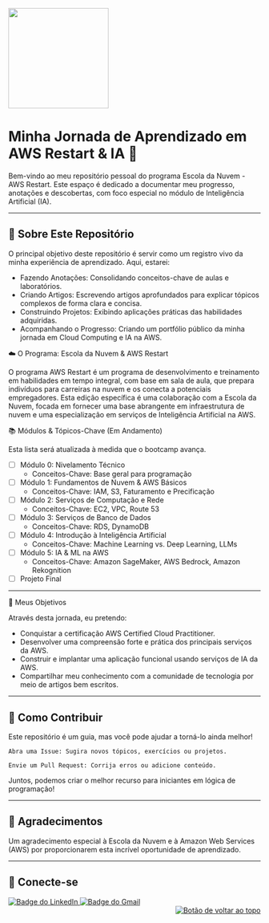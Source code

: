 <a id="top"></a>
<img src="https://img.shields.io/badge/Progresso-0%25-red" width="200" />
# Minha Jornada de Aprendizado em AWS Restart & IA 🚀

Bem-vindo ao meu repositório pessoal do programa Escola da Nuvem - AWS Restart. Este espaço é dedicado a documentar meu progresso, anotações e descobertas, com foco especial no módulo de Inteligência Artificial (IA).

---

## 📖 Sobre Este Repositório

O principal objetivo deste repositório é servir como um registro vivo da minha experiência de aprendizado. Aqui, estarei:
* Fazendo Anotações: Consolidando conceitos-chave de aulas e laboratórios.
* Criando Artigos: Escrevendo artigos aprofundados para explicar tópicos complexos de forma clara e concisa.
* Construindo Projetos: Exibindo aplicações práticas das habilidades adquiridas.
* Acompanhando o Progresso: Criando um portfólio público da minha jornada em Cloud Computing e IA na AWS.

☁️ O Programa: Escola da Nuvem & AWS Restart

O programa AWS Restart é um programa de desenvolvimento e treinamento em habilidades em tempo integral, com base em sala de aula, que prepara indivíduos para carreiras na nuvem e os conecta a potenciais empregadores. Esta edição específica é uma colaboração com a Escola da Nuvem, focada em fornecer uma base abrangente em infraestrutura de nuvem e uma especialização em serviços de Inteligência Artificial na AWS.

📚 Módulos & Tópicos-Chave (Em Andamento)

Esta lista será atualizada à medida que o bootcamp avança.
* [ ] Módulo 0: Nivelamento Técnico
  * Conceitos-Chave: Base geral para programação
* [ ] Módulo 1: Fundamentos de Nuvem & AWS Básicos
  * Conceitos-Chave: IAM, S3, Faturamento e Precificação
* [ ] Módulo 2: Serviços de Computação e Rede
  * Conceitos-Chave: EC2, VPC, Route 53
* [ ] Módulo 3: Serviços de Banco de Dados
  * Conceitos-Chave: RDS, DynamoDB
* [ ] Módulo 4: Introdução à Inteligência Artificial
  * Conceitos-Chave: Machine Learning vs. Deep Learning, LLMs
* [ ] Módulo 5: IA & ML na AWS
  * Conceitos-Chave: Amazon SageMaker, AWS Bedrock, Amazon Rekognition
* [ ] Projeto Final

---

🎯 Meus Objetivos

Através desta jornada, eu pretendo:
* Conquistar a certificação AWS Certified Cloud Practitioner.
* Desenvolver uma compreensão forte e prática dos principais serviços da AWS.
* Construir e implantar uma aplicação funcional usando serviços de IA da AWS.
* Compartilhar meu conhecimento com a comunidade de tecnologia por meio de artigos bem escritos.

---
## 🤝 Como Contribuir

Este repositório é um guia, mas você pode ajudar a torná-lo ainda melhor!

    Abra uma Issue: Sugira novos tópicos, exercícios ou projetos.

    Envie um Pull Request: Corrija erros ou adicione conteúdo.

Juntos, podemos criar o melhor recurso para iniciantes em lógica de programação!

---

## 🙏 Agradecimentos

Um agradecimento especial à Escola da Nuvem e à Amazon Web Services (AWS) por proporcionarem esta incrível oportunidade de aprendizado.

---

## 🔗 Conecte-se

<div align="left">
  <a href="https://www.linkedin.com/in/seu-nome-de-perfil/" target="_blank">
    <img src="https://img.shields.io/badge/LinkedIn-0077B5?style=for-the-badge&logo=linkedin&logoColor=white" alt="Badge do LinkedIn">
  </a>
  <a href="mailto:seu-email@gmail.com">
    <img src="https://img.shields.io/badge/Gmail-D14836?style=for-the-badge&logo=gmail&logoColor=white" alt="Badge do Gmail">
  </a>
</div>

<div align="right">
  <a href="#top">
    <img src="https://img.shields.io/badge/-Voltar%20ao%20Topo-lightgrey?style=for-the-badge" alt="Botão de voltar ao topo">
  </a>
</div>

#
